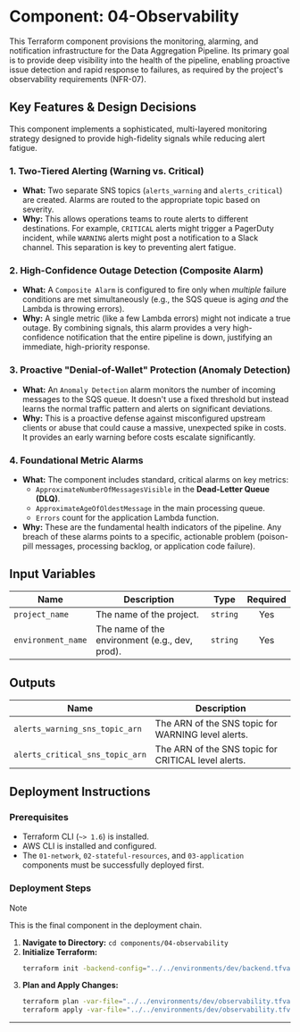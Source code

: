 # Component: 04-Observability

This Terraform component provisions the monitoring, alarming, and notification infrastructure for the Data Aggregation Pipeline. Its primary goal is to provide deep visibility into the health of the pipeline, enabling proactive issue detection and rapid response to failures, as required by the project's observability requirements (NFR-07).

## Key Features & Design Decisions

This component implements a sophisticated, multi-layered monitoring strategy designed to provide high-fidelity signals while reducing alert fatigue.

### 1. Two-Tiered Alerting (Warning vs. Critical)

*   **What:** Two separate SNS topics (`alerts_warning` and `alerts_critical`) are created. Alarms are routed to the appropriate topic based on severity.
*   **Why:** This allows operations teams to route alerts to different destinations. For example, `CRITICAL` alerts might trigger a PagerDuty incident, while `WARNING` alerts might post a notification to a Slack channel. This separation is key to preventing alert fatigue.

### 2. High-Confidence Outage Detection (Composite Alarm)

*   **What:** A `Composite Alarm` is configured to fire only when *multiple* failure conditions are met simultaneously (e.g., the SQS queue is aging *and* the Lambda is throwing errors).
*   **Why:** A single metric (like a few Lambda errors) might not indicate a true outage. By combining signals, this alarm provides a very high-confidence notification that the entire pipeline is down, justifying an immediate, high-priority response.

### 3. Proactive "Denial-of-Wallet" Protection (Anomaly Detection)

*   **What:** An `Anomaly Detection` alarm monitors the number of incoming messages to the SQS queue. It doesn't use a fixed threshold but instead learns the normal traffic pattern and alerts on significant deviations.
*   **Why:** This is a proactive defense against misconfigured upstream clients or abuse that could cause a massive, unexpected spike in costs. It provides an early warning before costs escalate significantly.

### 4. Foundational Metric Alarms

*   **What:** The component includes standard, critical alarms on key metrics:
    *   `ApproximateNumberOfMessagesVisible` in the **Dead-Letter Queue (DLQ)**.
    *   `ApproximateAgeOfOldestMessage` in the main processing queue.
    *   `Errors` count for the application Lambda function.
*   **Why:** These are the fundamental health indicators of the pipeline. Any breach of these alarms points to a specific, actionable problem (poison-pill messages, processing backlog, or application code failure).

## Input Variables

| Name               | Description                                    | Type     | Required |
|--------------------|------------------------------------------------|----------|:--------:|
| `project_name`     | The name of the project.                       | `string` |   Yes    |
| `environment_name` | The name of the environment (e.g., dev, prod). | `string` |   Yes    |

## Outputs

| Name                            | Description                                         |
|---------------------------------|-----------------------------------------------------|
| `alerts_warning_sns_topic_arn`  | The ARN of the SNS topic for WARNING level alerts.  |
| `alerts_critical_sns_topic_arn` | The ARN of the SNS topic for CRITICAL level alerts. |

## Deployment Instructions

### Prerequisites

*   Terraform CLI (`~> 1.6`) is installed.
*   AWS CLI is installed and configured.
*   The `01-network`, `02-stateful-resources`, and `03-application` components must be successfully deployed first.

### Deployment Steps

> [!NOTE]
> This is the final component in the deployment chain.

1.  **Navigate to Directory:** `cd components/04-observability`
2.  **Initialize Terraform:**
    ```bash
    terraform init -backend-config="../../environments/dev/backend.tfvars"
    ```
3.  **Plan and Apply Changes:**
    ```bash
    terraform plan -var-file="../../environments/dev/observability.tfvars"
    terraform apply -var-file="../../environments/dev/observability.tfvars"
    ```

---
